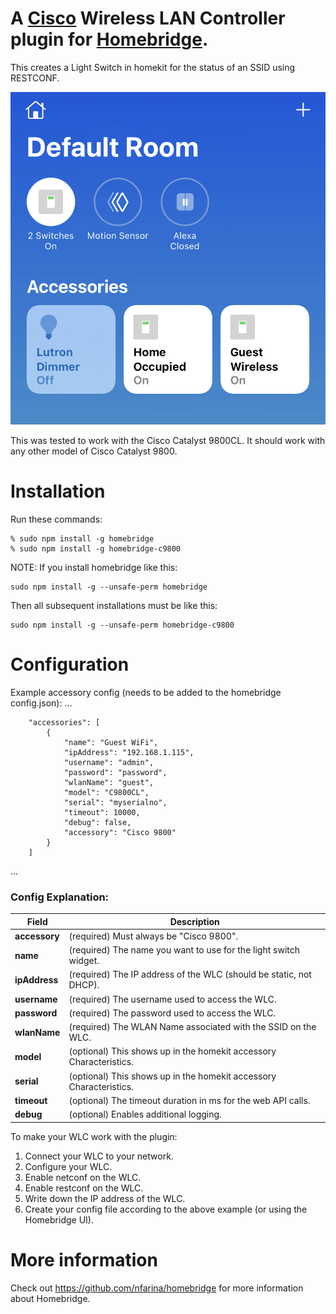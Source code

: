 # A [Cisco](https://www.cisco.com) Wireless LAN Controller plugin for [Homebridge](https://github.com/nfarina/homebridge).  

This creates a Light Switch in homekit for the status of an SSID using RESTCONF.

![alt text](example.png "Dashboard Example Screenshot")

This was tested to work with the Cisco Catalyst 9800CL. It should work with any other model of Cisco Catalyst 9800.

# Installation
Run these commands:

    % sudo npm install -g homebridge
    % sudo npm install -g homebridge-c9800


NOTE: If you install homebridge like this:

    sudo npm install -g --unsafe-perm homebridge

Then all subsequent installations must be like this:

    sudo npm install -g --unsafe-perm homebridge-c9800

# Configuration
Example accessory config (needs to be added to the homebridge config.json):
 ...

		"accessories": [
			{
				"name": "Guest WiFi",
				"ipAddress": "192.168.1.115",
				"username": "admin",
				"password": "password",
				"wlanName": "guest",
				"model": "C9800CL",
				"serial": "myserialno",
				"timeout": 10000,
				"debug": false,
				"accessory": "Cisco 9800"
			}
		]
 ...

### Config Explanation:

Field           						| Description
----------------------------|------------
**accessory**   						| (required) Must always be "Cisco 9800".
**name**										| (required) The name you want to use for the light switch widget.
**ipAddress**								| (required) The IP address of the WLC (should be static, not DHCP).
**username**								| (required) The username used to access the WLC.
**password**								| (required) The password used to access the WLC.
**wlanName**								| (required) The WLAN Name associated with the SSID on the WLC.
**model**										| (optional) This shows up in the homekit accessory Characteristics.
**serial**									| (optional) This shows up in the homekit accessory Characteristics.
**timeout**									| (optional) The timeout duration in ms for the web API calls.
**debug**										| (optional) Enables additional logging.

To make your WLC work with the plugin:

1. Connect your WLC to your network.
2. Configure your WLC.
3. Enable netconf on the WLC.
4. Enable restconf on the WLC.
5. Write down the IP address of the WLC.
6. Create your config file according to the above example (or using the Homebridge UI).


# More information
Check out https://github.com/nfarina/homebridge for more information about Homebridge.

